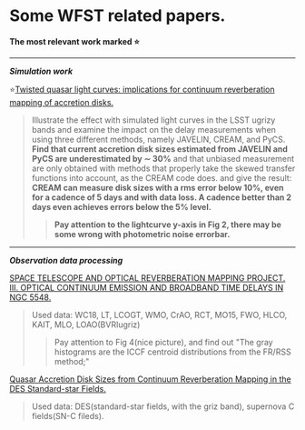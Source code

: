 # Some WFST related papers.

**The most relevant work marked :star:**

---

***Simulation work*** 

:star:[Twisted quasar light curves: implications for continuum reverberation mapping of accretion disks.](https://arxiv.org/abs/1909.08638 "Chan 2020, et al.")
>Illustrate the effect with simulated light curves in the LSST ugrizy bands and
examine the impact on the delay measurements when using three different methods, namely JAVELIN, CREAM, and PyCS.
**Find that current accretion disk sizes estimated from JAVELIN and PyCS are underestimated by ∼ 30%** and that
unbiased measurement are only obtained with methods that properly take the skewed transfer functions into account,
as the CREAM code does. and give the result: **CREAM can measure disk sizes with a rms error
below 10%, even for a cadence of 5 days and with data loss.
A cadence better than 2 days even achieves errors below
the 5% level.**
>>**Pay attention to the lightcurve y-axis in Fig 2, there may be some wrong with photometric noise errorbar.**

---

***Observation data processing***  

[SPACE TELESCOPE AND OPTICAL REVERBERATION MAPPING PROJECT. III. OPTICAL CONTINUUM
EMISSION AND BROADBAND TIME DELAYS IN NGC 5548.](https://iopscience.iop.org/article/10.3847/0004-637X/821/1/56 "Fausnaugh 2016, et al.")
>Used data: WC18, LT, LCOGT, WMO, CrAO, RCT, MO15, FWO, HLCO, KAIT,
MLO, LOAO(BVRIugriz)
>>Pay attention to Fig 4(nice picture), and find out "The gray histograms are the ICCF centroid distributions from the FR/RSS
method;" 

[Quasar Accretion Disk Sizes from Continuum Reverberation Mapping in the DES
Standard-star Fields.](https://doi.org/10.3847/1538-4365/ab5e7a "Yu 2020, et al.")
>Used data: DES(standard-star fields, with the griz band), supernova C fields(SN-C fileds).
